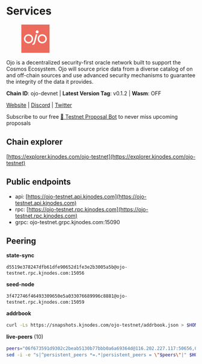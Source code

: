 # Services

<figure><img src="https://raw.githubusercontent.com/kj89/cosmos-images/main/logos/ojo.png" alt=""><figcaption></figcaption></figure>

Ojo is a decentralized security-first oracle network built  to support the Cosmos Ecosystem. Ojo will source price data  from a diverse catalog of on and off-chain sources and use  advanced security mechanisms to guarantee the integrity of the data it provides.

**Chain ID**: ojo-devnet | **Latest Version Tag**: v0.1.2 | **Wasm**: OFF

[Website](https://ojo.network) | [Discord](https://discord.gg/fd8Yrex8nC) | [Twitter](https://twitter.com/ojo_network)



Subscribe to our free [🤖 Testnet Proposal Bot](https://t.me/kjnodes_testnet_proposal_bot) to never miss upcoming proposals


## Chain explorer
[https://explorer.kjnodes.com/ojo-testnet](https://explorer.kjnodes.com/ojo-testnet)

## Public endpoints

* api: [https://ojo-testnet.api.kjnodes.com](https://ojo-testnet.api.kjnodes.com)
* rpc: [https://ojo-testnet.rpc.kjnodes.com](https://ojo-testnet.rpc.kjnodes.com)
* grpc: ojo-testnet.grpc.kjnodes.com:15090

## Peering

**state-sync**

```text
d5519e378247dfb61dfe90652d1fe3e2b3005a5b@ojo-testnet.rpc.kjnodes.com:15056
```

**seed-node**

```text
3f472746f46493309650e5a033076689996c8881@ojo-testnet.rpc.kjnodes.com:15059
```

**addrbook**
```bash
curl -Ls https://snapshots.kjnodes.com/ojo-testnet/addrbook.json > $HOME/.ojo/config/addrbook.json
```

**live-peers** (10)
```bash
peers="06f673591d9302c2beab5130b77bbb0a6a69364d@116.202.227.117:50656,02f12e71d5150b49c39123e4e979999b1a08e99d@5.9.79.121:62656,59954989ec7cb0c12ec55128d142db1a274b4465@135.181.221.186:26656,23e9ab332e123b1458bcaac58302c84805eabfcb@130.185.119.243:26656,8fbfa810cb666ddef1c9f4405e933ef49138f35a@65.108.199.120:54656,5a53ebe6e029f8a26b1bc6dd8fe9a8efd57202f6@167.71.194.75:28656,d5519e378247dfb61dfe90652d1fe3e2b3005a5b@65.109.68.190:15056,0ac9841750afe017b882768b0e29e72b8296d6b0@104.194.8.68:46656,69ffa3745aa4ff20756fe66153619a52f348d1ef@139.59.142.164:50656,f616a5d02454f0d80460896a0b7d8dfba8bdbac9@173.249.21.248:26656"
sed -i -e "s|^persistent_peers *=.*|persistent_peers = \"$peers\"|" $HOME/.ojo/config/config.toml
```
